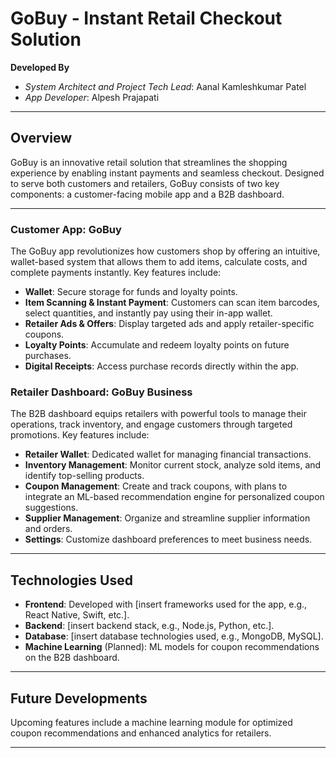 # GoBuy - Instant Retail Checkout Solution

**Developed By**  
- *System Architect and Project Tech Lead*: Aanal Kamleshkumar Patel  
- *App Developer*: Alpesh Prajapati  

---

## Overview

GoBuy is an innovative retail solution that streamlines the shopping experience by enabling instant payments and seamless checkout. Designed to serve both customers and retailers, GoBuy consists of two key components: a customer-facing mobile app and a B2B dashboard.

---

### Customer App: GoBuy

The GoBuy app revolutionizes how customers shop by offering an intuitive, wallet-based system that allows them to add items, calculate costs, and complete payments instantly. Key features include:

- **Wallet**: Secure storage for funds and loyalty points.
- **Item Scanning & Instant Payment**: Customers can scan item barcodes, select quantities, and instantly pay using their in-app wallet.
- **Retailer Ads & Offers**: Display targeted ads and apply retailer-specific coupons.
- **Loyalty Points**: Accumulate and redeem loyalty points on future purchases.
- **Digital Receipts**: Access purchase records directly within the app.

### Retailer Dashboard: GoBuy Business

The B2B dashboard equips retailers with powerful tools to manage their operations, track inventory, and engage customers through targeted promotions. Key features include:

- **Retailer Wallet**: Dedicated wallet for managing financial transactions.
- **Inventory Management**: Monitor current stock, analyze sold items, and identify top-selling products.
- **Coupon Management**: Create and track coupons, with plans to integrate an ML-based recommendation engine for personalized coupon suggestions.
- **Supplier Management**: Organize and streamline supplier information and orders.
- **Settings**: Customize dashboard preferences to meet business needs.

---

## Technologies Used

- **Frontend**: Developed with [insert frameworks used for the app, e.g., React Native, Swift, etc.].
- **Backend**: [insert backend stack, e.g., Node.js, Python, etc.].
- **Database**: [insert database technologies used, e.g., MongoDB, MySQL].
- **Machine Learning** (Planned): ML models for coupon recommendations on the B2B dashboard.

---

## Future Developments

Upcoming features include a machine learning module for optimized coupon recommendations and enhanced analytics for retailers.

---

